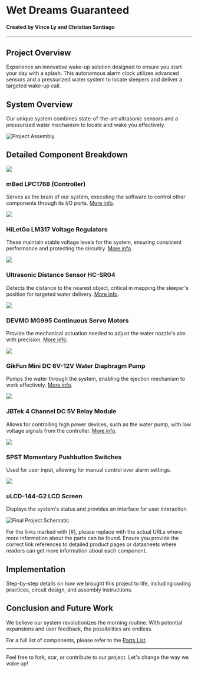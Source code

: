# Wet Dreams Guaranteed

#### Created by Vince Ly and Christian Santiago

---

## Project Overview

Experience an innovative wake-up solution designed to ensure you start your day with a splash. This autonomous alarm clock utilizes advanced sensors and a pressurized water system to locate sleepers and deliver a targeted wake-up call.

## System Overview

Our unique system combines state-of-the-art ultrasonic sensors and a pressurized water mechanism to locate and wake you effectively. 

![Project Assembly](/path-to-image/Assembly.png)

## Detailed Component Breakdown

![](mbed.jpg)
### mBed LPC1768 (Controller)
Serves as the brain of our system, executing the software to control other components through its I/O ports. [More info](#).

![](voltageRegulator.jpg)
### HiLetGo LM317 Voltage Regulators
These maintain stable voltage levels for the system, ensuring consistent performance and protecting the circuitry. [More info](#).

![](ultrasonicSensor.jpg)
### Ultrasonic Distance Sensor HC-SR04
Detects the distance to the nearest object, critical in mapping the sleeper's position for targeted water delivery. [More info](#).

![](servoMotor.jpg)
### DEVMO MG995 Continuous Servo Motors
Provide the mechanical actuation needed to adjust the water nozzle's aim with precision. [More info](#).

![](waterPump.jpg)
### GikFun Mini DC 6V-12V Water Diaphragm Pump
Pumps the water through the system, enabling the ejection mechanism to work effectively. [More info](#).

![](relayModule.jpg)
### JBTek 4 Channel DC 5V Relay Module
Allows for controlling high power devices, such as the water pump, with low voltage signals from the controller. [More info](#).

![](pushbuttons.jpeg)
### SPST Momentary Pushbutton Switches
Used for user input, allowing for manual control over alarm settings.

![](uLCD.png)
### uLCD-144-G2 LCD Screen
Displays the system's status and provides an interface for user interaction.

![Final Project Schematic](FinalProjectSchematic.png)

For the links marked with [#], please replace with the actual URLs where more information about the parts can be found. Ensure you provide the correct link references to detailed product pages or datasheets where readers can get more information about each component.



## Implementation

Step-by-step details on how we brought this project to life, including coding practices, circuit design, and assembly instructions.

## Conclusion and Future Work

We believe our system revolutionizes the morning routine. With potential expansions and user feedback, the possibilities are endless.

For a full list of components, please refer to the [Parts List](/path-to-document/Parts_List.pdf).

---

Feel free to fork, star, or contribute to our project. Let's change the way we wake up!

